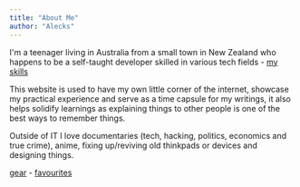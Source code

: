 ```yaml
---
title: "About Me"
author: "Alecks"
---
```


I'm a teenager living in Australia from a small town in New Zealand who happens to be a self-taught developer skilled in various tech fields - [my skills](/skills)

This website is used to have my own little corner of the internet, showcase my practical experience and serve as a time capsule for my writings, it also helps solidify learnings as explaining things to other people is one of the best ways to remember things.

Outside of IT I love documentaries (tech, hacking, politics, economics and true crime), anime, fixing up/reviving old thinkpads or devices and designing things.

[gear](/gear) - [favourites](/favourites)